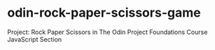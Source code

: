 # odin-rock-paper-scissors-game
Project: Rock Paper Scissors in The Odin Project Foundations Course <br>
JavaScript Section
